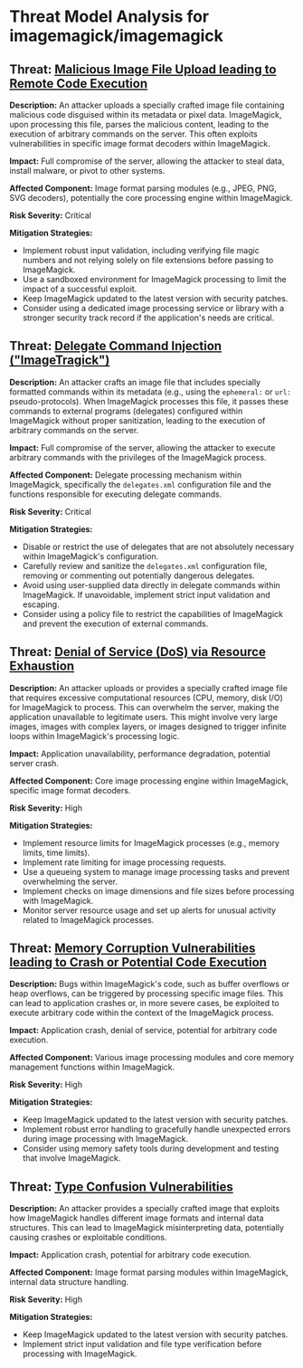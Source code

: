 # Threat Model Analysis for imagemagick/imagemagick

## Threat: [Malicious Image File Upload leading to Remote Code Execution](./threats/malicious_image_file_upload_leading_to_remote_code_execution.md)

**Description:** An attacker uploads a specially crafted image file containing malicious code disguised within its metadata or pixel data. ImageMagick, upon processing this file, parses the malicious content, leading to the execution of arbitrary commands on the server. This often exploits vulnerabilities in specific image format decoders within ImageMagick.

**Impact:** Full compromise of the server, allowing the attacker to steal data, install malware, or pivot to other systems.

**Affected Component:** Image format parsing modules (e.g., JPEG, PNG, SVG decoders), potentially the core processing engine within ImageMagick.

**Risk Severity:** Critical

**Mitigation Strategies:**

* Implement robust input validation, including verifying file magic numbers and not relying solely on file extensions before passing to ImageMagick.
* Use a sandboxed environment for ImageMagick processing to limit the impact of a successful exploit.
* Keep ImageMagick updated to the latest version with security patches.
* Consider using a dedicated image processing service or library with a stronger security track record if the application's needs are critical.

## Threat: [Delegate Command Injection ("ImageTragick")](./threats/delegate_command_injection__imagetragick_.md)

**Description:** An attacker crafts an image file that includes specially formatted commands within its metadata (e.g., using the `ephemeral:` or `url:` pseudo-protocols). When ImageMagick processes this file, it passes these commands to external programs (delegates) configured within ImageMagick without proper sanitization, leading to the execution of arbitrary commands on the server.

**Impact:** Full compromise of the server, allowing the attacker to execute arbitrary commands with the privileges of the ImageMagick process.

**Affected Component:** Delegate processing mechanism within ImageMagick, specifically the `delegates.xml` configuration file and the functions responsible for executing delegate commands.

**Risk Severity:** Critical

**Mitigation Strategies:**

* Disable or restrict the use of delegates that are not absolutely necessary within ImageMagick's configuration.
* Carefully review and sanitize the `delegates.xml` configuration file, removing or commenting out potentially dangerous delegates.
* Avoid using user-supplied data directly in delegate commands within ImageMagick. If unavoidable, implement strict input validation and escaping.
* Consider using a policy file to restrict the capabilities of ImageMagick and prevent the execution of external commands.

## Threat: [Denial of Service (DoS) via Resource Exhaustion](./threats/denial_of_service__dos__via_resource_exhaustion.md)

**Description:** An attacker uploads or provides a specially crafted image file that requires excessive computational resources (CPU, memory, disk I/O) for ImageMagick to process. This can overwhelm the server, making the application unavailable to legitimate users. This might involve very large images, images with complex layers, or images designed to trigger infinite loops within ImageMagick's processing logic.

**Impact:** Application unavailability, performance degradation, potential server crash.

**Affected Component:** Core image processing engine within ImageMagick, specific image format decoders.

**Risk Severity:** High

**Mitigation Strategies:**

* Implement resource limits for ImageMagick processes (e.g., memory limits, time limits).
* Implement rate limiting for image processing requests.
* Use a queueing system to manage image processing tasks and prevent overwhelming the server.
* Implement checks on image dimensions and file sizes before processing with ImageMagick.
* Monitor server resource usage and set up alerts for unusual activity related to ImageMagick processes.

## Threat: [Memory Corruption Vulnerabilities leading to Crash or Potential Code Execution](./threats/memory_corruption_vulnerabilities_leading_to_crash_or_potential_code_execution.md)

**Description:** Bugs within ImageMagick's code, such as buffer overflows or heap overflows, can be triggered by processing specific image files. This can lead to application crashes or, in more severe cases, be exploited to execute arbitrary code within the context of the ImageMagick process.

**Impact:** Application crash, denial of service, potential for arbitrary code execution.

**Affected Component:** Various image processing modules and core memory management functions within ImageMagick.

**Risk Severity:** High

**Mitigation Strategies:**

* Keep ImageMagick updated to the latest version with security patches.
* Implement robust error handling to gracefully handle unexpected errors during image processing with ImageMagick.
* Consider using memory safety tools during development and testing that involve ImageMagick.

## Threat: [Type Confusion Vulnerabilities](./threats/type_confusion_vulnerabilities.md)

**Description:** An attacker provides a specially crafted image that exploits how ImageMagick handles different image formats and internal data structures. This can lead to ImageMagick misinterpreting data, potentially causing crashes or exploitable conditions.

**Impact:** Application crash, potential for arbitrary code execution.

**Affected Component:** Image format parsing modules within ImageMagick, internal data structure handling.

**Risk Severity:** High

**Mitigation Strategies:**

* Keep ImageMagick updated to the latest version with security patches.
* Implement strict input validation and file type verification before processing with ImageMagick.

